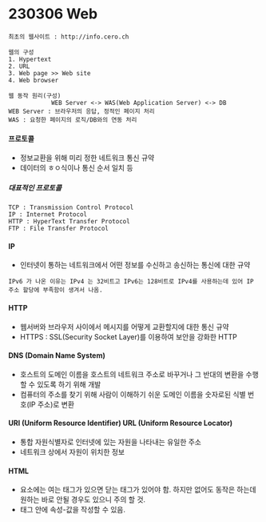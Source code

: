 # 230306 Web
```
최초의 웹사이트 : http://info.cero.ch 

웹의 구성
1. Hypertext
2. URL
3. Web page >> Web site
4. Web browser

웹 동작 원리(구성)
            WEB Server <-> WAS(Web Application Server) <-> DB
WEB Server : 브라우저의 응답, 정적인 페이지 처리
WAS : 요청한 페이지의 로직/DB와의 연동 처리
```

#### 프로토콜
- 정보교환을 위해 미리 정한 네트워크 통신 규약
- 데이터의 ㅎㅇ식이나 통신 순서 일치 등

##### 대표적인 프로토콜
```
TCP : Transmission Control Protocol
IP : Internet Protocol
HTTP : HyperText Transfer Protocol
FTP : File Transfer Protocol
```

#### IP 
- 인터넷이 통하는 네트워크에서 어떤 정보를 수신하고 송신하는 통신에 대한 규약
```
IPv6 가 나온 이유는 IPv4 는 32비트고 IPv6는 128비트로 IPv4를 사용하는데 있어 IP 주소 할당에 부족함이 생겨서 나옴.
```

#### HTTP
- 웹서버와 브라우저 사이에서 메시지를 어떻게 교환할지에 대한 통신 규약
- HTTPS : SSL(Security Socket Layer)를 이용하여 보안을 강화한 HTTP

#### DNS (Domain Name System)
- 호스트의 도메인 이름을 호스트의 네트워크 주소로 바꾸거나 그 반대의 변환을 수행할 수 있도록 하기 위해 개발
- 컴퓨터의 주소를 찾기 위해 사람이 이해하기 쉬운 도메인 이름을 숫자로된 식별 번호(IP 주소)로 변환

#### URI (Uniform Resource Identifier) URL (Uniform Resource Locator)
- 통합 자원식별자로 인터넷에 있는 자원을 나타내는 유일한 주소
- 네트워크 상에서 자원이 위치한 정보



#### HTML
- 요소에는 여는 태그가 있으면 닫는 태그가 있어야 함. 하지만 없어도 동작은 하는데 원하는 바로 안될 경우도 있으니 주의 할 것.
- 태그 안에 속성-값을 작성할 수 있음.